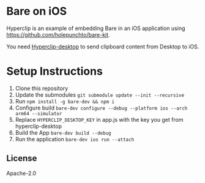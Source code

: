 
# Bare on iOS  
  
Hyperclip is an example of embedding Bare in an iOS application using <https://github.com/holepunchto/bare-kit>.  
  
You need [Hyperclip-desktop](https://github.com/holepunchto/hyperclip-desktop) to send clipboard content from Desktop to iOS.  
  
# Setup Instructions  

 1. Clone this repository
 2. Update the submodules `git submodule update --init --recursive `
 2. Run `npm install -g bare-dev && npm i `
 3. Configure build `bare-dev configure --debug --platform ios --arch arm64 --simulator`
 4. Replace `HYPERCLIP_DESKTOP_KEY` in app.js with the key you get from hyperclip-desktop 
 5. Build the App `bare-dev build --debug` 
 6. Run the application `bare-dev ios run --attach`
## License  
  
Apache-2.0